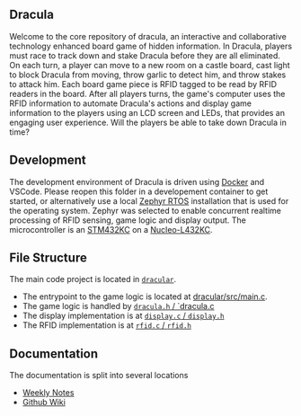## Dracula

Welcome to the core repository of dracula, an interactive and collaborative
technology enhanced board game of hidden information. In Dracula, players must
race to track down and stake Dracula before they are all eliminated. On each
turn, a player can move to a new room on a castle board, cast light to block
Dracula from moving, throw garlic to detect him, and throw stakes to attack him.
Each board game piece is RFID tagged to be read by RFID readers in the board.
After all players turns, the game's computer uses the RFID information to
automate Dracula's actions and display game information to the players using an
LCD screen and LEDs, that provides an engaging user experience. Will the players
be able to take down Dracula in time?

## Development

The development environment of Dracula is driven using
[Docker](https://www.docker.com/) and VSCode. Please reopen this folder in a
developement container to get started, or alternatively use a local
[Zephyr RTOS](https://www.zephyrproject.org/) installation that is used for the
operating system. Zephyr was selected to enable concurrent
realtime processing of RFID sensing, game logic and display output. The
microcontroller is an [STM432KC](https://www.st.com/en/microcontrollers-microprocessors/stm32l432kc.html) on a
[Nucleo-L432KC](https://www.st.com/en/evaluation-tools/nucleo-l432kc.html).

## File Structure

The main code project is located in [`dracular`](/dracula/).
- The entrypoint to the game logic is located at [dracular/src/main.c](dracula/src/main.c).
- The game logic is handled by [`dracula.h` / `dracula.c](/dracula/src/dracula.h)
- The display implementation is at [`display.c` / `display.h`](/dracula/src/display.h)
- The RFID implementation is at [`rfid.c` / `rfid.h`](/dracula/src/rfid.h)

## Documentation

The documentation is split into several locations
- [Weekly Notes](/docs/notes/)
- [Github Wiki](https://github.com/alegs-a/bears-ink/wiki)
